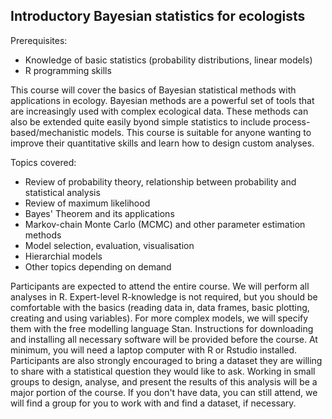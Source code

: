 ## Introductory Bayesian statistics for ecologists

Prerequisites:

* Knowledge of basic statistics (probability distributions, linear models)
* R programming skills

This course will cover the basics of Bayesian statistical methods with applications in ecology. Bayesian methods are a powerful set of tools that are increasingly used with complex ecological data. These methods can also be extended quite easily byond simple statistics to include process-based/mechanistic models. This course is suitable for anyone wanting to improve their quantitative skills and learn how to design custom analyses.

Topics covered:

* Review of probability theory, relationship between probability and statistical analysis
* Review of maximum likelihood
* Bayes' Theorem and its applications
* Markov-chain Monte Carlo (MCMC) and other parameter estimation methods
* Model selection, evaluation, visualisation
* Hierarchial models
* Other topics depending on demand

Participants are expected to attend the entire course. We will perform all analyses in R. Expert-level R-knowledge is not required, but you should be comfortable with the basics (reading data in, data frames, basic plotting, creating and using variables). For more complex models, we will specify them with the free modelling language Stan. Instructions for downloading and installing all necessary software will be provided before the course. At minimum, you will need a laptop computer with R or Rstudio installed. Participants are also strongly encouraged to bring a dataset they are willing to share with a statistical question they would like to ask. Working in small groups to design, analyse, and present the results of this analysis will be a major portion of the course. If you don't have data, you can still attend, we will find a group for you to work with and find a dataset, if necessary.